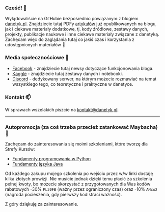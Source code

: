 ### Cześć! 👋

Wylądowaliście na GitHubie bezpośrednio powiązanym z blogiem [danetyk.pl](https://danetyk.pl/). Znajdziecie tutaj PDFy [artykułów](https://github.com/danetykpl/danetykpl/tree/main/artyku%C5%82y) już opublikowanych na blogu, jak i ciekawe materiały dodatkowe, tj. kody źródłowe, zestawy danych, projekty, publikacje naukowe i inne ciekawe materiały związane z danetyką. Zachęcam więc do zaglądania tutaj co jakiś czas i korzystania z udostępnionych materiałów 🤖

### Media społecznościowe 🤝

* [Facebook](https://www.facebook.com/danetykpl) - znajdziecie tutaj newsy dotyczące funkcjonowania bloga.
* [Kaggle](https://www.kaggle.com/danetykpl) - znajdziecie tutaj zestawy danych i notebooki.
* [Discord](https://discord.gg/sJbTqMsZEM) - dedykowany serwer, na którym możecie rozmawiać na temat wszystkiego tego, co teoretyczne i praktyczne w danetyce. 

### Kontakt 📫
W sprawach wszelakich piszcie na kontakt@danetyk.pl.

---

### Autopromocja (za coś trzeba przecież zatankować Maybacha) 🌱

Zachęcam do zainteresowania się moimi szkoleniami, które tworzę dla Strefy Kursów:

 * [Fundamenty programowania w Python](https://strefakursow.pl/kursy/programowanie/fundamenty_programowania_w_python.html?ref=111440)
 * [Fundamenty języka Java](https://strefakursow.pl/kursy/programowanie/fundamenty_jezyka_java.html?ref=111440)
  
Od każdego zakupu mojego szkolenia po wejściu przez w/w linki dostaję kilka złotych prowizji. Nie musicie jednak dzięki temu płacić za szkolenia pełnej kwoty, bo możecie skorzystać z przygotowanych dla Was kodów rabatowych -30% `PL30FB` (ważny przez ograniczony czas) oraz -10% `ANco2` (nagroda pocieszenia, gdy pierwszy kod straci ważność).

Z góry dziękuję za zainteresowanie.
